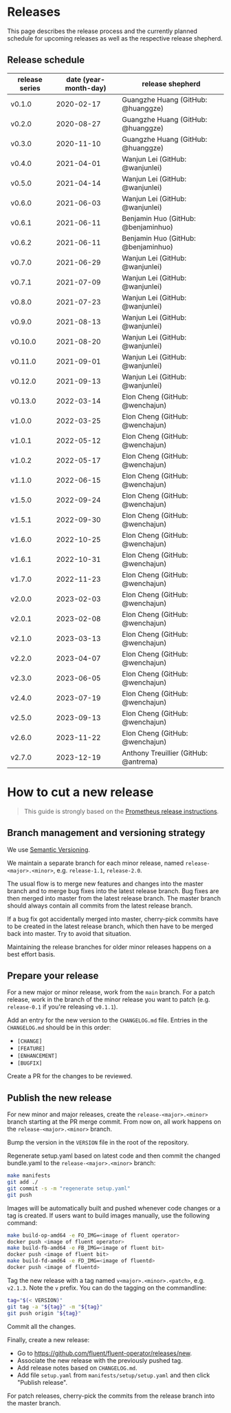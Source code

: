 # Releases

This page describes the release process and the currently planned schedule for upcoming releases as well as the respective release shepherd.

## Release schedule

| release series | date  (year-month-day) | release shepherd                      |
| -------------- | ---------------------- | ------------------------------------- |
| v0.1.0         | 2020-02-17             | Guangzhe Huang (GitHub: @huanggze)    |
| v0.2.0         | 2020-08-27             | Guangzhe Huang (GitHub: @huanggze)    |
| v0.3.0         | 2020-11-10             | Guangzhe Huang (GitHub: @huanggze)    |
| v0.4.0         | 2021-04-01             | Wanjun Lei (GitHub: @wanjunlei)       |
| v0.5.0         | 2021-04-14             | Wanjun Lei (GitHub: @wanjunlei)       |
| v0.6.0         | 2021-06-03             | Wanjun Lei (GitHub: @wanjunlei)       |
| v0.6.1         | 2021-06-11             | Benjamin Huo (GitHub: @benjaminhuo)   |
| v0.6.2         | 2021-06-11             | Benjamin Huo (GitHub: @benjaminhuo)   |
| v0.7.0         | 2021-06-29             | Wanjun Lei (GitHub: @wanjunlei)       |
| v0.7.1         | 2021-07-09             | Wanjun Lei (GitHub: @wanjunlei)       |
| v0.8.0         | 2021-07-23             | Wanjun Lei (GitHub: @wanjunlei)       |
| v0.9.0         | 2021-08-13             | Wanjun Lei (GitHub: @wanjunlei)       |
| v0.10.0        | 2021-08-20             | Wanjun Lei (GitHub: @wanjunlei)       |
| v0.11.0        | 2021-09-01             | Wanjun Lei (GitHub: @wanjunlei)       |
| v0.12.0        | 2021-09-13             | Wanjun Lei (GitHub: @wanjunlei)       |
| v0.13.0        | 2022-03-14             | Elon Cheng (GitHub: @wenchajun)       |
| v1.0.0         | 2022-03-25             | Elon Cheng (GitHub: @wenchajun)       |
| v1.0.1         | 2022-05-12             | Elon Cheng (GitHub: @wenchajun)       |
| v1.0.2         | 2022-05-17             | Elon Cheng (GitHub: @wenchajun)       |
| v1.1.0         | 2022-06-15             | Elon Cheng (GitHub: @wenchajun)       |
| v1.5.0         | 2022-09-24             | Elon Cheng (GitHub: @wenchajun)       |
| v1.5.1         | 2022-09-30             | Elon Cheng (GitHub: @wenchajun)       |
| v1.6.0         | 2022-10-25             | Elon Cheng (GitHub: @wenchajun)       |
| v1.6.1         | 2022-10-31             | Elon Cheng (GitHub: @wenchajun)       |
| v1.7.0         | 2022-11-23             | Elon Cheng (GitHub: @wenchajun)       |
| v2.0.0         | 2023-02-03             | Elon Cheng (GitHub: @wenchajun)       |
| v2.0.1         | 2023-02-08             | Elon Cheng (GitHub: @wenchajun)       |
| v2.1.0         | 2023-03-13             | Elon Cheng (GitHub: @wenchajun)       |
| v2.2.0         | 2023-04-07             | Elon Cheng (GitHub: @wenchajun)       |
| v2.3.0         | 2023-06-05             | Elon Cheng (GitHub: @wenchajun)       |
| v2.4.0         | 2023-07-19             | Elon Cheng (GitHub: @wenchajun)       |
| v2.5.0         | 2023-09-13             | Elon Cheng (GitHub: @wenchajun)       |
| v2.6.0         | 2023-11-22             | Elon Cheng (GitHub: @wenchajun)       |
| v2.7.0         | 2023-12-19             | Anthony Treuillier (GitHub: @antrema) |

# How to cut a new release

> This guide is strongly based on the [Prometheus release instructions](https://github.com/prometheus/prometheus/blob/master/RELEASE.md).

## Branch management and versioning strategy

We use [Semantic Versioning](http://semver.org/).

We maintain a separate branch for each minor release, named `release-<major>.<minor>`, e.g. `release-1.1`, `release-2.0`.

The usual flow is to merge new features and changes into the master branch and to merge bug fixes into the latest release branch. Bug fixes are then merged into master from the latest release branch. The master branch should always contain all commits from the latest release branch.

If a bug fix got accidentally merged into master, cherry-pick commits have to be created in the latest release branch, which then have to be merged back into master. Try to avoid that situation.

Maintaining the release branches for older minor releases happens on a best effort basis.

## Prepare your release

For a new major or minor release, work from the `main` branch. For a patch release, work in the branch of the minor release you want to patch (e.g. `release-0.1` if you're releasing `v0.1.1`).

Add an entry for the new version to the `CHANGELOG.md` file. Entries in the `CHANGELOG.md` should be in this order:

* `[CHANGE]`
* `[FEATURE]`
* `[ENHANCEMENT]`
* `[BUGFIX]`

Create a PR for the changes to be reviewed.

## Publish the new release

For new minor and major releases, create the `release-<major>.<minor>` branch starting at the PR merge commit.
From now on, all work happens on the `release-<major>.<minor>` branch.

Bump the version in the `VERSION` file in the root of the repository.

Regenerate setup.yaml based on latest code and then commit the changed bundle.yaml to the `release-<major>.<minor>` branch:
```bash
make manifests
git add ./
git commit -s -m "regenerate setup.yaml"
git push
```

Images will be automatically built and pushed whenever code changes or a tag is created. If users want to build images manually, use the following command:

```bash
make build-op-amd64 -e FO_IMG=<image of fluent operator>
docker push <image of fluent operator>
make build-fb-amd64 -e FB_IMG=<image of fluent bit>
docker push <image of fluent bit>
make build-fd-amd64 -e FD_IMG=<image of fluentd>
docker push <image of fluentd>
```

Tag the new release with a tag named `v<major>.<minor>.<patch>`, e.g. `v2.1.3`. Note the `v` prefix. You can do the tagging on the commandline:

```bash
tag="$(< VERSION)"
git tag -a "${tag}" -m "${tag}"
git push origin "${tag}"
```
Commit all the changes.

Finally, create a new release:

- Go to https://github.com/fluent/fluent-operator/releases/new.
- Associate the new release with the previously pushed tag.
- Add release notes based on `CHANGELOG.md`.
- Add file `setup.yaml` from `manifests/setup/setup.yaml` and then click "Publish release".

For patch releases, cherry-pick the commits from the release branch into the master branch.
